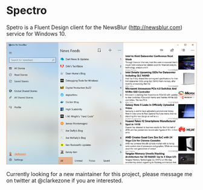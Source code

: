 # Spectro
Spetro is a Fluent Design client for the NewsBlur (http://newsblur.com) service for Windows 10.

![VirtualSurface](images/spectro.jpg)

Currently looking for a new maintainer for this project, please message me on twitter at @clarkezone if you are interested.
